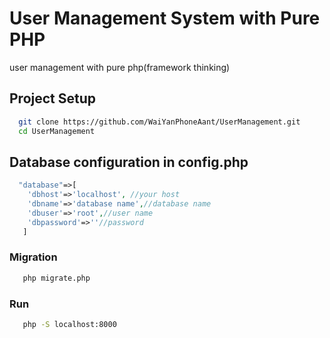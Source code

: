 # User Management System with Pure PHP
user management with pure php(framework thinking)

## Project Setup
```bash
  git clone https://github.com/WaiYanPhoneAant/UserManagement.git
  cd UserManagement
```


## Database configuration in config.php

```php
  "database"=>[
    'dbhost'=>'localhost', //your host
    'dbname'=>'database name',//database name
    'dbuser'=>'root',//user name
    'dbpassword'=>''//password
   ]
```

### Migration
```bash
   php migrate.php
```

### Run 
```bash
   php -S localhost:8000
```
